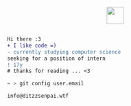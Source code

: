 
<p align="center">
	<img width="40" src="https://github.githubassets.com/images/mona-loading-default.gif">

</p>

```diff

Hi there :3
+ I like code =)
- currently studying computer science
seeking for a position of intern
! 17y
# thanks for reading ... <3

```

```bash
~ > git config user.email

info@ditzzsenpai.wtf

```
